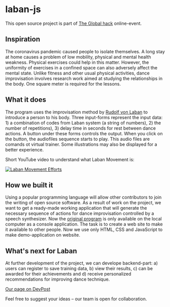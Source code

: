 # laban-js

This open source project is part of [The Global hack](https://theglobalhack.com/) online-event.

## Inspiration
The coronavirus pandemic caused people to isolate themselves. A long stay at home causes a problem of low mobility, physical and mental health weakness. Physical exercises could help in this matter. However, the uniformity of exercises in a confined space can also adversely affect the mental state. Unlike fitness and other usual physical activities, dance improvisation involves research work aimed at studying the relationships in the body. One square meter is required for the lessons.

## What it does
The program uses the improvisation method by [Rudolf von Laban](https://en.wikipedia.org/wiki/Rudolf_von_Laban) to introduce a person to his body. Three input-forms represent the input data: 1) a combination of codes from Laban system (a string of numbers), 2) the number of repetitions), 3) delay time in seconds for rest between dance actions. A button under these forms controls the output. When you click on the button, the audiofiles sequence starts to play. This audio files are comands ot virtual trainer. Some illustrations may also be displayed for a better experience.

Short YouTube video to understand what Laban Movement is:

[![Laban Movement Efforts](http://img.youtube.com/vi/OK-7QhORB9k/0.jpg)](http://www.youtube.com/watch?v=OK-7QhORB9k "Laban Movement Efforts")

## How we built it
Using a popular programming language will allow other contributors to join the writing of open source software.
As a result of work on the project, we want to get a ready-made working application
that will generate the necessary sequence of actions for dance improvisation controlled by a speech synthesizer.
Now the [original program](https://github.com/techandtech/laban) is only available on the local computer as a console application. The task is to create a web site to make it available to other people. Now we use only HTML, CSS and JavaScript to make demo-application on website. 

## What's next for Laban
At further development of the project, we can develope backend-part: a) users can register to save training data, b) view their results, c) can be awarded for their achievements and d) receive personalized recommendations for improving dance technique.

[Our page on DevPost](https://devpost.com/software/laban#updates)

Feel free to suggest your ideas – our team is open for collaboration.
